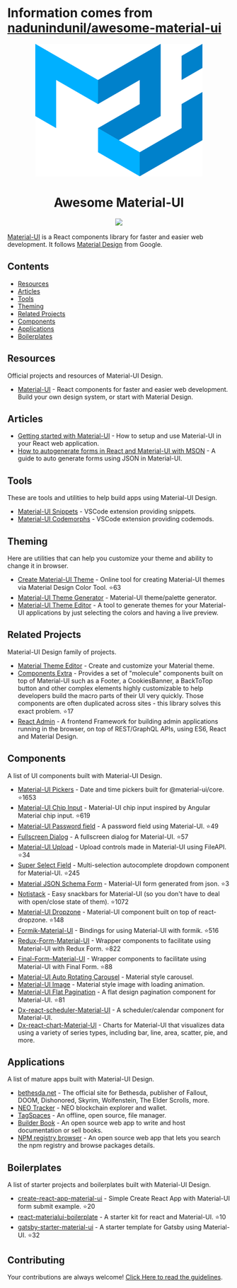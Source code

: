 # Information comes from [nadunindunil/awesome-material-ui](https://github.com/nadunindunil/awesome-material-ui)
[<p align="center"><img src="https://github.com/nadunindunil/awesome-material-ui/blob/master/material-ui-logo.svg" height=300></p>](https://material-ui.com/)

<h1 align="center">Awesome Material-UI</h1>

[<p align="center"><img src="https://awesome.re/badge.svg" height=20></p>](https://github.com/sindresorhus/awesome)

[Material-UI](https://material-ui.com/) is a React components library for faster and easier web development. It follows [Material Design](https://material.io/design/introduction/) from Google.

## Contents

- [Resources](#resources)
- [Articles](#articles)
- [Tools](#tools)
- [Theming](#theming)
- [Related Projects](#related-projects)
- [Components](#components)
- [Applications](#applications)
- [Boilerplates](#boilerplates)

## Resources

Official projects and resources of Material-UI Design.

- [Material-UI](https://material-ui.com/) - React components for faster and easier web development. Build your own design system, or start with Material Design.

## Articles

- [Getting started with Material-UI](https://medium.com/codingthesmartway-com-blog/getting-started-with-material-ui-for-react-material-design-for-react-364b2688b555) - How to setup and use Material-UI in your React web application.
- [How to autogenerate forms in React and Material-UI with MSON](https://medium.com/free-code-camp/how-to-autogenerate-forms-in-react-and-material-ui-with-mson-5771b1b7e739) - A guide to auto generate forms using JSON in Material-UI.

## Tools

These are tools and utilities to help build apps using Material-UI Design.

- [Material-UI Snippets](https://marketplace.visualstudio.com/items?itemName=vscodeshift.material-ui-snippets) - VSCode extension providing snippets.
- [Material-UI Codemorphs](https://marketplace.visualstudio.com/items?itemName=vscodeshift.material-ui-codemorphs) - VSCode extension providing codemods.

## Theming

Here are utilities that can help you customize your theme and ability to change it in browser.

- [Create Material-UI Theme](https://github.com/react-theming/create-mui-theme) - Online tool for creating Material-UI themes via Material Design Color Tool. :star:63
- [Material-UI Theme Generator](https://cimdalli.github.io/mui-theme-generator/) - Material-UI theme/palette generator.
- [Material-UI Theme Editor](https://in-your-saas.github.io/material-ui-theme-editor/) - A tool to generate themes for your Material-UI applications by just selecting the colors and having a live preview.

## Related Projects

Material-UI Design family of projects.

- [Material Theme Editor](https://material.io/resources/theme-editor/) - Create and customize your Material theme.
- [Components Extra](https://github.com/alexandre-lelain/components-extra) - Provides a set of "molecule" components built on top of Material-UI such as a Footer, a CookiesBanner, a BackToTop button and other complex elements highly customizable to help developers build the macro parts of their UI very quickly. Those components are often duplicated across sites - this library solves this exact problem. :star:17
- [React Admin](https://marmelab.com/react-admin/) - A frontend Framework for building admin applications running in the browser, on top of REST/GraphQL APIs, using ES6, React and Material Design.

## Components

A list of UI components built with Material-UI Design.

- [Material-UI Pickers](https://github.com/mui-org/material-ui-pickers) - Date and time pickers built for @material-ui/core. :star:1653
- [Material-UI Chip Input](https://github.com/TeamWertarbyte/material-ui-chip-input) - Material-UI chip input inspired by Angular Material chip input. :star:619
- [Material-UI Password field](https://github.com/TeamWertarbyte/material-ui-password-field) - A password field using Material-UI. :star:49
- [Fullscreen Dialog](https://github.com/TeamWertarbyte/material-ui-fullscreen-dialog) - A fullscreen dialog for Material-UI. :star:57
- [Material-UI Upload](https://github.com/corpix/material-ui-upload) - Upload controls made in Material-UI using FileAPI. :star:34
- [Super Select Field](https://github.com/Sharlaan/material-ui-superselectfield) - Multi-selection autocomplete dropdown component for Material-UI. :star:245
- [Material JSON Schema Form](https://github.com/nadunindunil/material-jsonschema-form) - Material-UI form generated from json. :star:3
- [Notistack](https://github.com/iamhosseindhv/notistack) - Easy snackbars for Material-UI (so you don't have to deal with open/close state of them). :star:1072
- [Material-UI Dropzone](https://github.com/Yuvaleros/material-ui-dropzone) - Material-UI component built on top of react-dropzone. :star:148
- [Formik-Material-UI](https://github.com/stackworx/formik-material-ui) - Bindings for using Material-UI with formik. :star:516
- [Redux-Form-Material-UI](https://github.com/erikras/redux-form-material-ui) - Wrapper components to facilitate using Material-UI with Redux Form. :star:822
- [Final-Form-Material-UI](https://github.com/Deadly0/final-form-material-ui) - Wrapper components to facilitate using Material-UI with Final Form. :star:88
- [Material-UI Auto Rotating Carousel](https://mui.wertarbyte.com/#material-auto-rotating-carousel) - Material style carousel.
- [Material-UI Image](https://mui.wertarbyte.com/#material-ui-image) - Material style image with loading animation.
- [Material-UI Flat Pagination](https://github.com/szmslab/material-ui-flat-pagination) - A flat design pagination component for Material-UI. :star:81
- [Dx-react-scheduler-Material-UI](https://devexpress.github.io/devextreme-reactive/react/scheduler/) - A scheduler/calendar component for Material-UI.
- [Dx-react-chart-Material-UI](https://devexpress.github.io/devextreme-reactive/react/chart/) - Charts for Material-UI that visualizes data using a variety of series types, including bar, line, area, scatter, pie, and more.

## Applications

A list of mature apps built with Material-UI Design.

- [bethesda.net](https://bethesda.net/) - The official site for Bethesda, publisher of Fallout, DOOM, Dishonored, Skyrim, Wolfenstein, The Elder Scrolls, more.
- [NEO Tracker](https://neotracker.io/) - NEO blockchain explorer and wallet.
- [TagSpaces](https://www.tagspaces.org/) - An offline, open source, file manager.
- [Builder Book](https://builderbook.org/) - An open source web app to write and host documentation or sell books.
- [NPM registry browser](https://topheman.github.io/npm-registry-browser/) - An open source web app that lets you search the npm registry and browse packages details.

## Boilerplates

A list of starter projects and boilerplates built with Material-UI Design.

- [create-react-app-material-ui](https://github.com/katopz/create-react-app-material-ui) - Simple Create React App with Material-UI form submit example. :star:20
- [react-materialui-boilerplate](https://github.com/syedabuthahirm/react-materialui-boilerplate) - A starter kit for react and Material-UI. :star:10
- [gatsby-starter-material-ui](https://github.com/nareshbhatia/gatsby-starter-material-ui) - A starter template for Gatsby using Material-UI. :star:32

## Contributing

Your contributions are always welcome! [Click Here to read the guidelines](https://github.com/nadunindunil/awesome-material-ui/blob/master/contributing.md).

